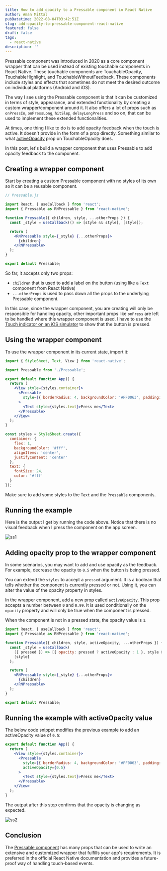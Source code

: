 ```yaml
---
title: How to add opacity to a Pressable component in React Native
author: Aman Mittal
pubDatetime: 2022-08-04T03:42:51Z
slug: add-opacity-to-pressable-component-react-native
featured: false
draft: false
tags:
  - react-native
description: ''
---
```


Pressable component was introduced in 2020 as a core component wrapper that can be used instead of existing touchable components in React Native. These touchable components are TouchableOpacity, TouchableHighlight, and TouchableWithoutFeedback. These components include styles and effects that sometimes do not meet the desired outcome on individual platforms (Android and iOS).

The way I see using the Pressable component is that it can be customized in terms of style, appearance, and extended functionality by creating a custom wrapper/component around it. It also offers a lot of props such as `onPressIn`, `onPressLong`, `hitSlop`, `delayLongPress` and so on, that can be used to implement these extended functionalities.

At times, one thing I like to do is to add opacity feedback when the touch is active. It doesn't provide in the form of a prop directly. Something similar to what [activeOpacity](https://reactnative.dev/docs/touchableopacity#activeopacity) prop on TouchableOpacity does.

In this post, let's build a wrapper component that uses Pressable to add opacity feedback to the component.

## Creating a wrapper component

Start by creating a custom Pressable component with no styles of its own so it can be a reusable component.

```jsx
// Pressable.js

import React, { useCallback } from 'react';
import { Pressable as RNPressable } from 'react-native';

function Pressable({ children, style, ...otherProps }) {
  const _style = useCallback(() => [style && style], [style]);

  return (
    <RNPressable style={_style} {...otherProps}>
      {children}
    </RNPressable>
  );
}

export default Pressable;
```

So far, it accepts only two props:

- `children` that is used to add a label on the button (using like a `Text` component from React Native)
- `...otherProps` is used to pass down all the props to the underlying Pressable component.

In this case, since the wrapper component, you are creating will only be responsible for handling opacity, other important props like `onPress` are left to be handled where this wrapper component is used. I have to use the [Touch indicator on an iOS simulator](https://amanhimself.dev/blog/show-touch-indicator-on-ios-simulator/) to show that the button is pressed.

## Using the wrapper component

To use the wrapper component in its current state, import it:

```jsx
import { StyleSheet, Text, View } from 'react-native';

import Pressable from './Pressable';

export default function App() {
  return (
    <View style={styles.container}>
      <Pressable
        style={{ borderRadius: 4, backgroundColor: '#FF0063', padding: 8 }}
      >
        <Text style={styles.text}>Press me</Text>
      </Pressable>
    </View>
  );
}

const styles = StyleSheet.create({
  container: {
    flex: 1,
    backgroundColor: '#fff',
    alignItems: 'center',
    justifyContent: 'center'
  },
  text: {
    fontSize: 24,
    color: '#fff'
  }
});
```

Make sure to add some styles to the `Text` and the `Pressable` components.

## Running the example

Here is the output I get by running the code above. Notice that there is no visual feedback when I press the component on the app screen.

![ss1](https://i.imgur.com/XcLXQbn.gif)

## Adding opacity prop to the wrapper component

In some scenarios, you may want to add and use opacity as the feedback. For example, decrease the opacity to `0.5` when the button is being pressed.

You can extend the `styles` to accept a `pressed` argument. It is a boolean that tells whether the component is currently pressed or not. Using it, you can alter the value of the opacity property in styles.

In the wrapper component, add a new prop called `activeOpacity`. This prop accepts a number between `0` and `0.99`. It is used conditionally on the `opacity` property and will only be true when the component is pressed.

When the component is not in a pressed state, the opacity value is `1`.

```jsx
import React, { useCallback } from 'react';
import { Pressable as RNPressable } from 'react-native';

function Pressable({ children, style, activeOpacity, ...otherProps }) {
  const _style = useCallback(
    ({ pressed }) => [{ opacity: pressed ? activeOpacity : 1 }, style && style],
    [style]
  );

  return (
    <RNPressable style={_style} {...otherProps}>
      {children}
    </RNPressable>
  );
}

export default Pressable;
```

## Running the example with activeOpacity value

The below code snippet modifies the previous example to add an activeOpacity value of `0.5`:

```jsx
export default function App() {
  return (
    <View style={styles.container}>
      <Pressable
        style={{ borderRadius: 4, backgroundColor: '#FF0063', padding: 8 }}
        activeOpacity={0.5}
      >
        <Text style={styles.text}>Press me</Text>
      </Pressable>
    </View>
  );
}
```

The output after this step confirms that the opacity is changing as expected.

![ss2](https://i.imgur.com/LDyiXIu.gif)

## Conclusion

The [Pressable component](https://reactnative.dev/docs/pressable) has many props that can be used to write an extensive and customized wrapper that fulfills your app's requirements. It is preferred in the official React Native documentation and provides a future-proof way of handling touch-based events.
